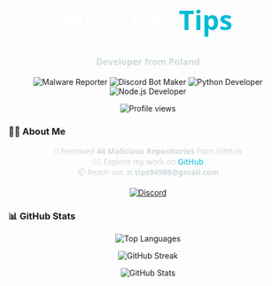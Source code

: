 <h1 align="center" style="color:#fff;font-family:Segoe UI,Roboto,sans-serif;font-size:3rem;">
  Hi 👋, I'm <span style="color:#00bcd4;">Tips</span>
</h1>
<h3 align="center" style="color:#cfd8dc;font-family:Segoe UI,Roboto,sans-serif;">
  Developer from Poland
</h3>

<p align="center">
  <img src="https://img.shields.io/badge/Malware_Reporter-red?style=for-the-badge&logo=alert&logoColor=white" alt="Malware Reporter" />
  <img src="https://img.shields.io/badge/Discord_Bot_Maker-blue?style=for-the-badge&logo=discord&logoColor=white" alt="Discord Bot Maker" />
  <img src="https://img.shields.io/badge/Python_Developer-yellow?style=for-the-badge&logo=python&logoColor=white" alt="Python Developer" />
  <img src="https://img.shields.io/badge/Node.js_Developer-green?style=for-the-badge&logo=node.js&logoColor=white" alt="Node.js Developer" />
</p>

<p align="center">
  <img src="https://komarev.com/ghpvc/?username=tips-discord&label=Profile%20views&color=00bcd4&style=for-the-badge" alt="Profile views" />
</p>

### 👨‍💻 About Me
<p align="center" style="font-family:Segoe UI,Roboto,sans-serif;color:#cfd8dc;">
  🚫 Removed <strong>44 Malicious Repositories</strong> from GitHub<br/>
  👨‍💻 Explore my work on <a href="https://github.com/Tips-Discord" target="_blank" style="color:#00bcd4;text-decoration:none;">GitHub</a><br/>
  📫 Reach out at <strong>tips94988@gmail.com</strong>
</p>

<p align="center">
  <a href="https://discord.gg/huYhNFnaSc" target="_blank">
    <img src="https://img.shields.io/badge/Discord-7289DA?style=for-the-badge&logo=discord&logoColor=white" alt="Discord" />
  </a>
</p>

### 📊 GitHub Stats

<p align="center">
  <img src="https://github-readme-stats.vercel.app/api/top-langs/?username=tips-discord&show_icons=true&theme=react&layout=compact&title_color=00bcd4&icon_color=00bcd4&bg_color=0d1117&text_color=c9d1d9" alt="Top Languages" />
</p>

<p align="center">
  <img src="https://github-readme-streak-stats.herokuapp.com/?user=tips-discord&theme=react&fire=00bcd4&ring=00bcd4&currStreakLabel=c9d1d9&background=0d1117&border=0d1117" alt="GitHub Streak" />
</p>

<p align="center">
  <img src="https://github-readme-stats.vercel.app/api?username=tips-discord&show_icons=true&theme=react&title_color=00bcd4&icon_color=00bcd4&bg_color=0d1117&text_color=c9d1d9&border_color=0d1117" alt="GitHub Stats" />
</p>
